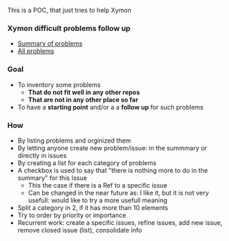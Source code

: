 This is a POC, that just tries to help Xymon
### Xymon difficult problems follow up
- [Summary of problems](https://github.com/xymon-monitoring/problem-solving/issues/1)
- [All problems](https://github.com/xymon-monitoring/problem-solving/issues)

### Goal
- To inventory some problems  
  -  **That do not fit well in any other repos**
  -  **That are not in any other place so far**
- To have a **starting point** and/or a a **follow up** for such problems

### How
- By listing problems and orginized them
- By letting anyone create new problem/issue: in  the summmary or directly in issues
- By creating a list for each category of problems
- A checkbox is used to say that "there is nothing more to do in the summary" for this Issue 
  - This the case if there is a Ref to a specific issue 
  - Can be changed in the near future as: I like it, but it is not very usefull: would like to try a more usefull meaning
- Split a category in 2, if it has more than 10 elements 
- Try to order by priority or importance
- Recurrent work: create a specific issues, refine issues, add new issue, remove closed issue (list), consolidate info
